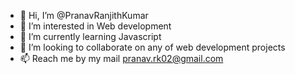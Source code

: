 - 👋 Hi, I’m @PranavRanjithKumar
- 👀 I’m interested in Web development
- 🌱 I’m currently learning Javascript
- 💞️ I’m looking to collaborate on any of web development projects
- 📫 Reach me by my mail pranav.rk02@gmail.com

<!---
PranavRanjithKumar/PranavRanjithKumar is a ✨ special ✨ repository because its `README.md` (this file) appears on your GitHub profile.
You can click the Preview link to take a look at your changes.
--->

